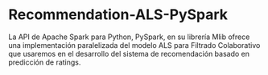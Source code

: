 # Recommendation-ALS-PySpark

La API de Apache Spark para Python, PySpark, en su librería Mlib ofrece una implementación paralelizada del modelo ALS para Filtrado Colaborativo que usaremos en el desarrollo del sistema de recomendación basado en predicción de ratings.
